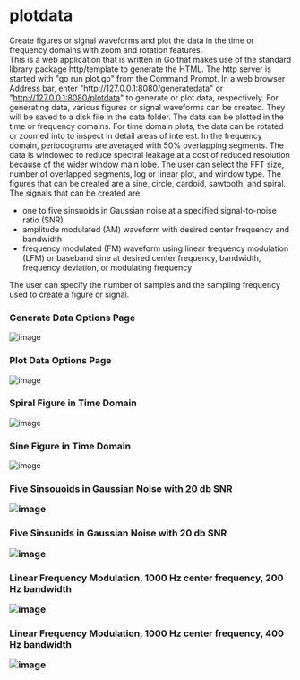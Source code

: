 # plotdata
Create figures or signal waveforms and plot the data in the time or frequency domains with zoom and rotation features.  
 This is a web application that is written in Go that makes use of the standard library package http/template to generate the HTML.
 The http server is started with "go run plot.go" from the Command Prompt.  In a web browser Address bar, enter "http://127.0.0.1:8080/generatedata" or
 "http://127.0.0.1:8080/plotdata" to generate or plot data, respectively.  For generating data, various figures or signal waveforms can be created.  They
 will be saved to a disk file in the data folder.  The data can be plotted in the time or frequency domains.  For time domain plots, the data can be rotated
 or zoomed into to inspect in detail areas of interest.  In the frequency domain, periodograms are averaged with 50% overlapping segments.  The data is 
 windowed to reduce spectral leakage at a cost of reduced resolution because of the wider window main lobe.  The user can select the FFT size, number of 
 overlapped segments, log or linear plot, and window type.  The figures that can be created are a sine, circle, cardoid, sawtooth, and spiral.  The signals that 
 can be created are:
 <ul>
 <li>one to five sinsuoids in Gaussian noise at a specified signal-to-noise ratio (SNR)</li>
 <li>amplitude modulated (AM) waveform with desired center frequency and bandwidth</li>
 <li>frequency modulated (FM) waveform using linear frequency modulation (LFM) or baseband sine at desired center frequency, bandwidth, frequency deviation, or modulating frequency</li>
 </ul>
 
 The user can specify the number of samples and the sampling frequency used to create a figure or signal.

<h3>Generate Data Options Page</h3>

![image](https://user-images.githubusercontent.com/117768679/233181558-f3e2e0de-7356-4791-afa8-4c3dda775345.png)
<h3>Plot Data Options Page</h3>

![image](https://user-images.githubusercontent.com/117768679/233182057-4b6cba6b-9ed1-45c6-9a0d-a2aab2f9c8e6.png)

<h3>Spiral Figure in Time Domain</h3>

![image](https://user-images.githubusercontent.com/117768679/233192875-7d56a43c-07d9-42ae-b16e-0af15e8554fb.png)

<h3>Sine Figure in Time Domain</h3>

![image](https://user-images.githubusercontent.com/117768679/233193411-704f1c35-f0b0-4a28-b143-1af68c1d3559.png)

<h3>Five Sinsouoids in Gaussian Noise with 20 db SNR
 
 ![image](https://user-images.githubusercontent.com/117768679/233195762-c28a07c0-93ae-41cf-964d-40b4b8120e50.png)

 <h3>Five Sinsuoids in Gaussian Noise with 20 db SNR
  
  ![image](https://user-images.githubusercontent.com/117768679/233196675-4dcaeb7d-d5fc-430e-8f54-91faf8924fe8.png)

  <h3>Linear Frequency Modulation, 1000 Hz center frequency, 200 Hz bandwidth
   
   ![image](https://user-images.githubusercontent.com/117768679/233197696-cc9bab1b-9686-43c0-a905-f27bae158520.png)
   
   <h3>Linear Frequency Modulation, 1000 Hz center frequency, 400 Hz bandwidth
    
   ![image](https://user-images.githubusercontent.com/117768679/233197945-965151f3-adff-42d3-a678-92329be6ba2e.png)
 
